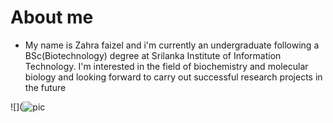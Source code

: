 # **About me** 
- My name is Zahra faizel and i'm currently an undergraduate following a BSc(Biotechnology) degree at Srilanka Institute of Information Technology. I'm interested in the field of biochemistry and molecular biology and looking forward to carry out successful research projects in the future

![](![pic](https://user-images.githubusercontent.com/91867133/135955561-a56b7511-4149-4a17-b6ee-f40154920948.jpeg)

